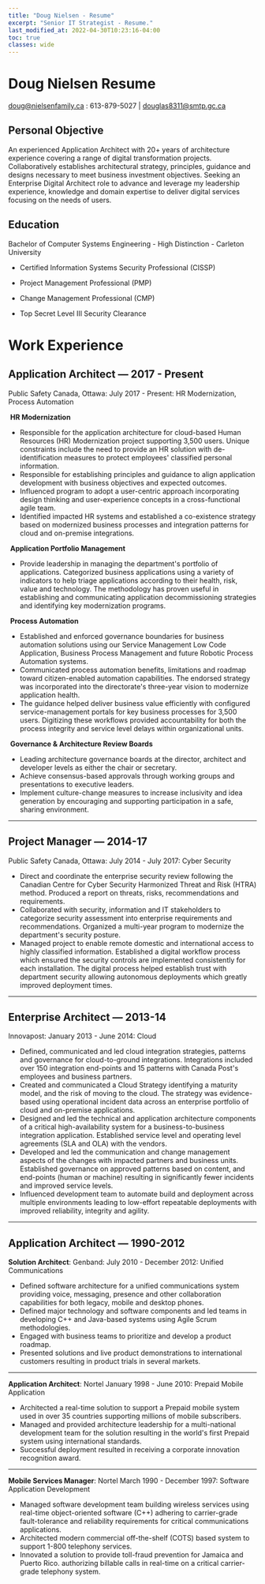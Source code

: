 ```yaml
---
title: "Doug Nielsen - Resume"
excerpt: "Senior IT Strategist - Resume."
last_modified_at: 2022-04-30T10:23:16-04:00
toc: true
classes: wide
---
```


# Doug Nielsen Resume
doug@nielsenfamily.ca : 613-879-5027 | douglas8311@smtp.gc.ca

## Personal Objective

An experienced Application Architect with 20+ years of architecture experience covering a range of digital transformation projects.  Collaboratively establishes architectural strategy, principles, guidance and designs necessary to meet business investment objectives.   Seeking an Enterprise Digital Architect role to advance and leverage my leadership experience, knowledge and domain expertise to deliver digital services focusing on the needs of users.

## Education

Bachelor of Computer Systems Engineering - High Distinction - Carleton University

- Certified Information Systems Security Professional (CISSP)

- Project Management Professional (PMP)

- Change Management Professional (CMP)

- Top Secret Level III Security Clearance

# Work Experience

## Application Architect — 2017 - Present

Public Safety Canada, Ottawa: July 2017 - Present: HR Modernization, Process Automation

  ​	__HR Modernization__

- Responsible for the application architecture for cloud-based Human Resources (HR) Modernization project supporting 3,500 users.  Unique constraints include the need to provide an HR solution with de-identification measures to protect employees' classified personal information.
- Responsible for establishing principles and guidance to align application development with business objectives and expected outcomes.
- Influenced program to adopt a user-centric approach incorporating design thinking and user-experience concepts in a cross-functional agile team.
- Identified impacted HR systems and established a co-existence strategy based on modernized business processes and integration patterns for cloud and on-premise integrations.

​	__Application Portfolio Management__

- Provide leadership in managing the department's portfolio of applications.  Categorized business applications using a variety of indicators to help triage applications according to their health, risk, value and technology.  The methodology has proven useful in establishing and communicating application decommissioning strategies and identifying key modernization programs.

​	__Process Automation__

- Established and enforced governance boundaries for business automation solutions using our Service Management Low Code Application, Business Process Management and future Robotic Process Automation systems.
- Communicated process automation benefits, limitations and roadmap toward citizen-enabled automation capabilities.  The endorsed strategy was incorporated into the directorate's three-year vision to modernize application health.
- The guidance helped deliver business value efficiently with configured service-management portals for key business processes for 3,500 users.  Digitizing these workflows provided accountability for both the process integrity and service level delays within organizational units.

​	__Governance & Architecture Review Boards__

- Leading architecture governance boards at the director, architect and developer levels as either the chair or secretary.   
- Achieve consensus-based approvals through working groups and presentations to executive leaders.   
- Implement culture-change measures to increase inclusivity and idea generation by encouraging and supporting participation in a safe, sharing environment. 

---

## Project Manager — 2014-17

Public Safety Canada, Ottawa: July 2014 - July 2017: Cyber Security

- Direct and coordinate the enterprise security review following the Canadian Centre for Cyber Security Harmonized Threat and Risk (HTRA) method.  Produced a report on threats, risks, recommendations and requirements.
- Collaborated with security, information and IT stakeholders to categorize security assessment into enterprise requirements and recommendations.  Organized a multi-year program to modernize the department's security posture.
- Managed project to enable remote domestic and international access to highly classified information.  Established a digital workflow process which ensured the security controls are implemented consistently for each installation.  The digital process helped establish trust with department security allowing autonomous deployments which greatly improved deployment times.

---

## Enterprise Architect — 2013-14

Innovapost: January 2013 - June 2014: Cloud

- Defined, communicated and led cloud integration strategies, patterns and governance for cloud-to-ground integrations.   Integrations included over 150 integration end-points and 15 patterns with Canada Post's employees and business partners.
- Created and communicated a Cloud Strategy identifying a maturity model, and the risk of moving to the cloud.  The strategy was evidence-based using operational incident data across an enterprise portfolio of cloud and on-premise applications.
- Designed and led the technical and application architecture components of a critical high-availability system for a business-to-business integration application. Established service level and operating level agreements (SLA and OLA) with the vendors.   
- Developed and led the communication and change management aspects of the changes with impacted partners and business units. Established governance on approved patterns based on content, and end-points (human or machine) resulting in significantly fewer incidents and improved service levels.  
- Influenced development team to automate build and deployment across multiple environments leading to low-effort repeatable deployments with improved reliability, integrity and agility.

---

## Application Architect — 1990-2012

**Solution Architect**: Genband: July 2010 - December 2012: Unified Communications

- Defined software architecture for a unified communications system providing voice, messaging, presence and other collaboration capabilities for both legacy, mobile and desktop phones.
- Defined major technology and software components and led teams in developing C++ and Java-based systems using Agile Scrum methodologies.
- Engaged with business teams to prioritize and develop a product roadmap.
- Presented solutions and live product demonstrations to international customers resulting in product trials in several markets.

---

__Application Architect__: Nortel January 1998 - June 2010: Prepaid Mobile Application

- Architected a real-time solution to support a Prepaid mobile system used in over 35 countries supporting millions of mobile subscribers.  
- Managed and provided architecture leadership for a multi-national development team for the solution resulting in the world's first Prepaid system using international standards.
- Successful deployment resulted in receiving a corporate innovation recognition award.

---

__Mobile Services Manager__: Nortel March 1990 - December 1997: Software Application Development

- Managed software development team building wireless services using real-time object-oriented software (C++) adhering to carrier-grade fault-tolerance and reliability requirements for critical communications applications.
- Architected modern commercial off-the-shelf (COTS) based system to support 1-800 telephony services.
- Innovated a solution to provide toll-fraud prevention for Jamaica and Puerto Rico. authorizing billable calls in real-time on a critical carrier-grade telephony system.  
